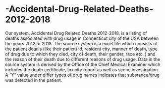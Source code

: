 # -Accidental-Drug-Related-Deaths-2012-2018
Our system, Accidental Drug Related Deaths 2012-2018, is a listing of deaths associated with drug usage in Connecticut city of the USA between the years 2012 to 2018.
The source system is a excel file which consists of the patient details (like their patient id, resident city, manner of death, type of drug due to which they died, city of death, their gender, race etc. ) and the reason of their death due to different reasons of drug usage. 
Data in the source system is derived by the Office of the Chief Medical Examiner which includes the death certificate, toxicity report as well as scene investigation. A “Y” value under differ types of drug names indicates that substance/drug was detected in the patient.

